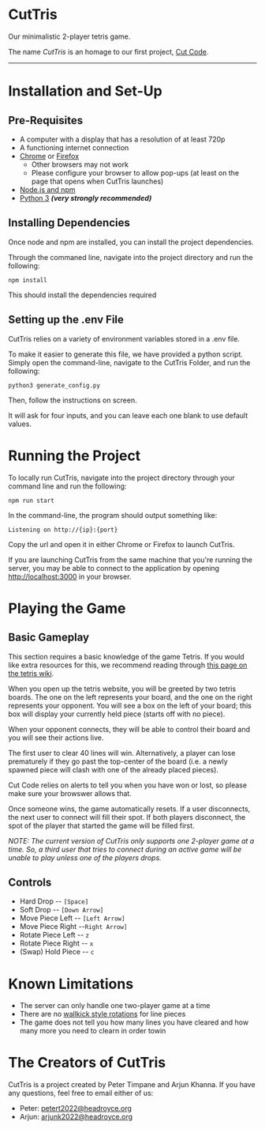 # CutTris

Our minimalistic 2-player tetris game.

The name *CutTris* is an homage to our first project, 
[Cut Code](https://github.com/arjunk04/cut_code).

---

# Installation and Set-Up
## Pre-Requisites
- A computer with a display that has a resolution of at least 720p
- A functioning internet connection
- [Chrome](https://www.google.com/chrome/) or [Firefox](https://www.mozilla.org/en-US/firefox/new/)
	- Other browsers may not work
	- Please configure your browser to allow pop-ups (at least on the page that opens when CutTris launches)
- [Node.js and npm](https://nodejs.org/en/)
- [Python 3](https://www.python.org/downloads/) ***(very strongly recommended)***

## Installing Dependencies
Once node and npm are installed, you can install the project dependencies.

Through the commaned line, navigate into the project directory and run the following:
```
npm install
```

This should install the dependencies required

## Setting up the .env File
CutTris relies on a variety of environment variables stored in a .env file.

To make it easier to generate this file, we have provided a python script.
Simply open the command-line, navigate to the CutTris Folder, and run the following:
```
python3 generate_config.py
```

Then, follow the instructions on screen.

It will ask for four inputs, and you can leave each one blank to use default values.

# Running the Project
To locally run CutTris, navigate into the project directory through your command line and run the following:
```
npm run start
```

In the command-line, the program should output something like:
```
Listening on http://{ip}:{port}
```

Copy the url and open it in either Chrome or Firefox to launch CutTris.

If you are launching CutTris from the same machine that you're running the server, you may 
be able to connect to the application by opening [http://localhost:3000](http://localhost:300) in your browser.

# Playing the Game
## Basic Gameplay
This section requires a basic knowledge of the game Tetris. 
If you would like extra resources for this, we recommend reading through 
[this page on the tetris wiki](https://tetris.fandom.com/wiki/Gameplay_overview).

When you open up the tetris website, you will be greeted by two tetris boards.
The one on the left represents your board, and the one on the right represents 
your opponent. You will see a box on the left of your board; this box will display 
your currently held piece (starts off with no piece).

When your opponent connects, they will be able to control their board and you will 
see their actions live.

The first user to clear 40 lines will win. Alternatively, a player
can lose prematurely if they go past the top-center of the board (i.e.
a newly spawned piece will clash with one of the already placed pieces).

Cut Code relies on alerts to tell you when you have won or lost, so please make 
sure your browswer allows that.

Once someone wins, the game automatically resets. If a user disconnects, the next user 
to connect will fill their spot. If both players disconnect, the spot of the player
that started the game will be filled first. 

*NOTE: The current version of CutTris only supports one 2-player game at a time.* 
*So, a third user that tries to connect during an active game will be unable to play* 
*unless one of the players drops.*

## Controls
- Hard Drop -- `[Space]`
- Soft Drop -- `[Down Arrow]`
- Move Piece Left -- `[Left Arrow]`
- Move Piece Right --`Right Arrow]`
- Rotate Piece Left -- `z`
- Rotate Piece Right -- `x`
- (Swap) Hold Piece -- `c`

# Known Limitations
- The server can only handle one two-player game at a time
- There are no [wallkick style rotations](https://tetris.wiki/Super_Rotation_System#Wall_Kicks) for line pieces
- The game does not tell you how many lines you have cleared and how many more you need to clearn in order towin

# The Creators of CutTris
CutTris is a project created by Peter Timpane and Arjun Khanna.
If you have any questions, feel free to email either of us:
- Peter: [petert2022@headroyce.org](mailto:petert2022@headroyce.org)
- Arjun: [arjunk2022@headroyce.org](mailto:arjunk2022@headroyce.org)
